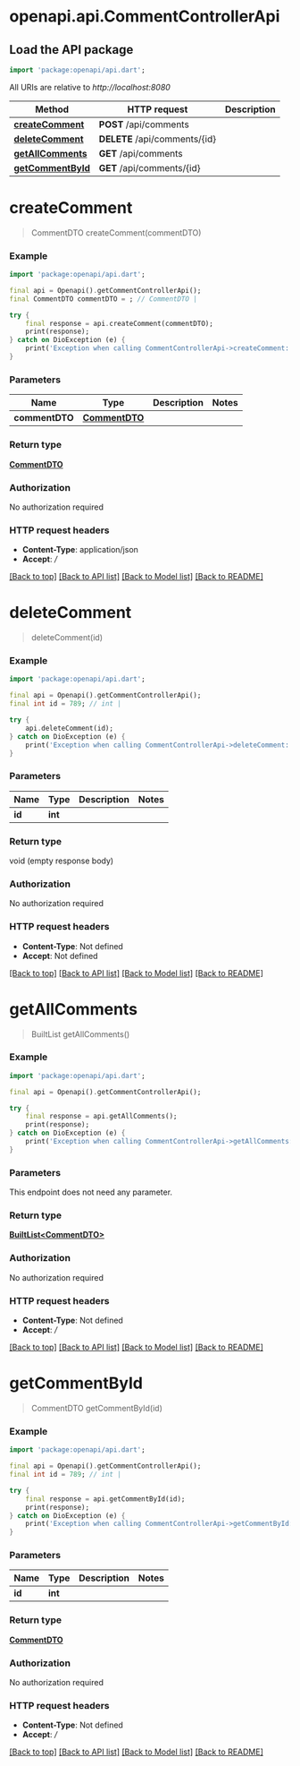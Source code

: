 # openapi.api.CommentControllerApi

## Load the API package
```dart
import 'package:openapi/api.dart';
```

All URIs are relative to *http://localhost:8080*

Method | HTTP request | Description
------------- | ------------- | -------------
[**createComment**](CommentControllerApi.md#createcomment) | **POST** /api/comments | 
[**deleteComment**](CommentControllerApi.md#deletecomment) | **DELETE** /api/comments/{id} | 
[**getAllComments**](CommentControllerApi.md#getallcomments) | **GET** /api/comments | 
[**getCommentById**](CommentControllerApi.md#getcommentbyid) | **GET** /api/comments/{id} | 


# **createComment**
> CommentDTO createComment(commentDTO)



### Example
```dart
import 'package:openapi/api.dart';

final api = Openapi().getCommentControllerApi();
final CommentDTO commentDTO = ; // CommentDTO | 

try {
    final response = api.createComment(commentDTO);
    print(response);
} catch on DioException (e) {
    print('Exception when calling CommentControllerApi->createComment: $e\n');
}
```

### Parameters

Name | Type | Description  | Notes
------------- | ------------- | ------------- | -------------
 **commentDTO** | [**CommentDTO**](CommentDTO.md)|  | 

### Return type

[**CommentDTO**](CommentDTO.md)

### Authorization

No authorization required

### HTTP request headers

 - **Content-Type**: application/json
 - **Accept**: */*

[[Back to top]](#) [[Back to API list]](../README.md#documentation-for-api-endpoints) [[Back to Model list]](../README.md#documentation-for-models) [[Back to README]](../README.md)

# **deleteComment**
> deleteComment(id)



### Example
```dart
import 'package:openapi/api.dart';

final api = Openapi().getCommentControllerApi();
final int id = 789; // int | 

try {
    api.deleteComment(id);
} catch on DioException (e) {
    print('Exception when calling CommentControllerApi->deleteComment: $e\n');
}
```

### Parameters

Name | Type | Description  | Notes
------------- | ------------- | ------------- | -------------
 **id** | **int**|  | 

### Return type

void (empty response body)

### Authorization

No authorization required

### HTTP request headers

 - **Content-Type**: Not defined
 - **Accept**: Not defined

[[Back to top]](#) [[Back to API list]](../README.md#documentation-for-api-endpoints) [[Back to Model list]](../README.md#documentation-for-models) [[Back to README]](../README.md)

# **getAllComments**
> BuiltList<CommentDTO> getAllComments()



### Example
```dart
import 'package:openapi/api.dart';

final api = Openapi().getCommentControllerApi();

try {
    final response = api.getAllComments();
    print(response);
} catch on DioException (e) {
    print('Exception when calling CommentControllerApi->getAllComments: $e\n');
}
```

### Parameters
This endpoint does not need any parameter.

### Return type

[**BuiltList&lt;CommentDTO&gt;**](CommentDTO.md)

### Authorization

No authorization required

### HTTP request headers

 - **Content-Type**: Not defined
 - **Accept**: */*

[[Back to top]](#) [[Back to API list]](../README.md#documentation-for-api-endpoints) [[Back to Model list]](../README.md#documentation-for-models) [[Back to README]](../README.md)

# **getCommentById**
> CommentDTO getCommentById(id)



### Example
```dart
import 'package:openapi/api.dart';

final api = Openapi().getCommentControllerApi();
final int id = 789; // int | 

try {
    final response = api.getCommentById(id);
    print(response);
} catch on DioException (e) {
    print('Exception when calling CommentControllerApi->getCommentById: $e\n');
}
```

### Parameters

Name | Type | Description  | Notes
------------- | ------------- | ------------- | -------------
 **id** | **int**|  | 

### Return type

[**CommentDTO**](CommentDTO.md)

### Authorization

No authorization required

### HTTP request headers

 - **Content-Type**: Not defined
 - **Accept**: */*

[[Back to top]](#) [[Back to API list]](../README.md#documentation-for-api-endpoints) [[Back to Model list]](../README.md#documentation-for-models) [[Back to README]](../README.md)

